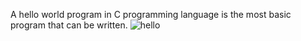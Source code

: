 A hello world program in C programming language is the most basic program that can be written.
![hello](https://user-images.githubusercontent.com/124857336/230785836-3e09cc57-60cd-4172-9316-5073904ceca1.JPG)
